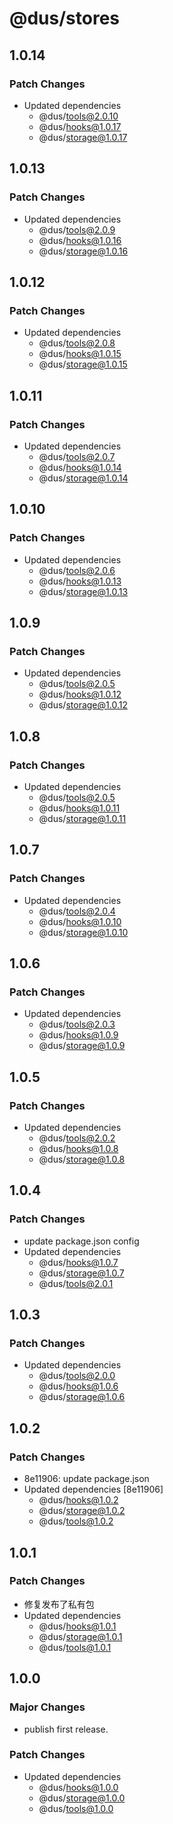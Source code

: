 # @dus/stores

## 1.0.14

### Patch Changes

- Updated dependencies
  - @dus/tools@2.0.10
  - @dus/hooks@1.0.17
  - @dus/storage@1.0.17

## 1.0.13

### Patch Changes

- Updated dependencies
  - @dus/tools@2.0.9
  - @dus/hooks@1.0.16
  - @dus/storage@1.0.16

## 1.0.12

### Patch Changes

- Updated dependencies
  - @dus/tools@2.0.8
  - @dus/hooks@1.0.15
  - @dus/storage@1.0.15

## 1.0.11

### Patch Changes

- Updated dependencies
  - @dus/tools@2.0.7
  - @dus/hooks@1.0.14
  - @dus/storage@1.0.14

## 1.0.10

### Patch Changes

- Updated dependencies
  - @dus/tools@2.0.6
  - @dus/hooks@1.0.13
  - @dus/storage@1.0.13

## 1.0.9

### Patch Changes

- Updated dependencies
  - @dus/tools@2.0.5
  - @dus/hooks@1.0.12
  - @dus/storage@1.0.12

## 1.0.8

### Patch Changes

- Updated dependencies
  - @dus/tools@2.0.5
  - @dus/hooks@1.0.11
  - @dus/storage@1.0.11

## 1.0.7

### Patch Changes

- Updated dependencies
  - @dus/tools@2.0.4
  - @dus/hooks@1.0.10
  - @dus/storage@1.0.10

## 1.0.6

### Patch Changes

- Updated dependencies
  - @dus/tools@2.0.3
  - @dus/hooks@1.0.9
  - @dus/storage@1.0.9

## 1.0.5

### Patch Changes

- Updated dependencies
  - @dus/tools@2.0.2
  - @dus/hooks@1.0.8
  - @dus/storage@1.0.8

## 1.0.4

### Patch Changes

- update package.json config
- Updated dependencies
  - @dus/hooks@1.0.7
  - @dus/storage@1.0.7
  - @dus/tools@2.0.1

## 1.0.3

### Patch Changes

- Updated dependencies
  - @dus/tools@2.0.0
  - @dus/hooks@1.0.6
  - @dus/storage@1.0.6

## 1.0.2

### Patch Changes

- 8e11906: update package.json
- Updated dependencies [8e11906]
  - @dus/hooks@1.0.2
  - @dus/storage@1.0.2
  - @dus/tools@1.0.2

## 1.0.1

### Patch Changes

- 修复发布了私有包
- Updated dependencies
  - @dus/hooks@1.0.1
  - @dus/storage@1.0.1
  - @dus/tools@1.0.1

## 1.0.0

### Major Changes

- publish first release.

### Patch Changes

- Updated dependencies
  - @dus/hooks@1.0.0
  - @dus/storage@1.0.0
  - @dus/tools@1.0.0
